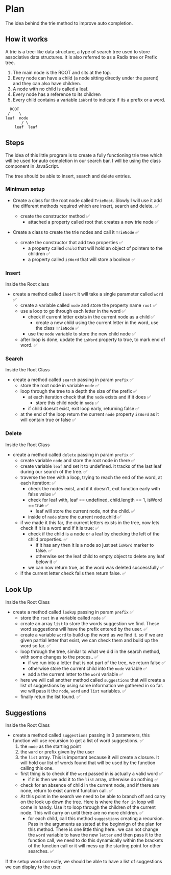 # Plan

The idea behind the trie method to improve auto completion.


## How it works

A trie is a tree-like data structure, a type of search tree used to store associative data structures. It is also referred to as a Radix tree or Prefix tree.

1. The main node is the ROOT and sits at the top.
2. Every node can have a child (a node sitting directly under the parent) and they can also have children.
3. A node with no child is called a leaf.
4. Every node has a reference to its children
5. Every child contains a variable `isWord` to indicate if its a prefix or a word.


```
  ROOT
 /    \
leaf  node
       / \
    leaf  leaf
```


## Steps

The idea of this little program is to create a fully functioning trie tree which will be used for auto completion in our search bar. I will be using the class component in JavaScript.

The tree should be able to insert, search and delete entries.

### Minimum setup

- Create a class for the root node called `TrieRoot`. Slowly I will use it add the different methods required which are insert, search and delete. ✅
  - create the constructor method ✅
    - attached a property called root that creates a new trie node ✅

- Create a class to create the trie nodes and call it `TrieNode` ✅
  - create the constructor that add two properties ✅
    - a property called `child` that will hold an object of pointers to the children ✅
    - a property called `isWord` that will store a boolean ✅

### Insert

Inside the Root class
- create a method called `insert` it will take a single parameter called `word` ✅
  - create a variable called `node` and store the property name `root` ✅
  - use a loop to go through each letter in the word ✅
    - check if current letter exists in the current node as a child ✅
      - create a new child using the current letter in the word, use the class `TrieNode` ✅
    - use the `node` variable to store the new child node ✅
  - after loop is done, update the `isWord` property to true, to mark end of word. ✅


### Search

Inside the Root Class
- create a method called `search` passing in param `prefix` ✅
  - store the root node in variable `node` ✅
  - loop through the tree to a depth the size of the prefix ✅
    - at each iteration check that the `node` exists and if it does ✅
      - store this child node in `node` ✅
    - if child doesnt exist, exit loop early, returning false ✅
  - at the end of the loop return the current `node` property `isWord` as it will contain true or false ✅


### Delete

Inside the Root Class
- create a method called `delete` passing in param `prefix` ✅
  - create variable `node` and store the root node in there ✅
  - create variable `leaf` and set it to undefined. it tracks of the last leaf during our search of the tree. ✅
  - traverse the tree with a loop, trying to reach the end of the word, at each iteration: ✅
    - check the nodes exist, and if it doesn't, exit function early with false value ✅
    - check for leaf with, leaf == undefined, child.length == 1, isWord == true ✅
      - leaf will store the current node, not the child. ✅
    - inside of `node` store the current node.child ✅
  - if we made it this far, the current letters exists in the tree, now lets check if it is a word and if it is true: ✅
    - check if the child is a node or a leaf by checking the left of the child properties. ✅
      - if it has any then it is a node so just set `isWord` marker to false. ✅
      - otherwise set the leaf child to empty object to delete any leaf below it ✅
    - we can now return true, as the word was deleted successfully ✅
  - if the current letter check fails then return false. ✅


## Look Up

Inside the Root Class
- create a method called `lookUp` passing in param `prefix` ✅
  - store the `root` in a variable called `node` ✅
  - create an array `list` to store the words suggestion we find. These word suggestions will have the prefix entered by the user. ✅
  - create a variable `word` to build up the word as we find it. so if we are given partial letter that exist, we can check them and build up the word so far. ✅
  - loop through the tree, similar to what we did in the search method, with some changes to the proces.. ✅
    - if we run into a letter that is not part of the tree, we return false ✅
    - otherwise store the current child into the `node` variable ✅
    - add a the current letter to the `word` variable ✅
  - here we will call another method called `suggestions` that will create a list of suggestions by using some information we gathered in so far. we will pass it the `node`, `word` and `list` variables. ✅
  - finally retun the list found. ✅


## Suggestions

Inside the Root Class
- create a method called `suggestions` passing in 3 parameters, this function will use recursion to get a list of word suggestions. ✅
  1. the `node` as the starting point
  2. the `word` or prefix given by the user
  3. the `list` array. This is important because it will create a closure. It will hold our list of words found that will be used by the function calling this one.
  - first thing is to check if the `word` passed in is actually a valid word ✅
    - if it is then we add it to the `list` array, otherwise do nothing ✅
  - check for an absence of child in the current node, and if there are none, return to exist current function call. ✅
  - At this point in the search we need to be able to branch off and carry on the look up down the tree. Here is where the `for in` loop will come in handy. Use it to loop through the children of the current node. This will carry on until there are no more children. ✅
    - for each child, call this method `suggestions` creating a recursion. Pass in the arguments as stated at the beginnign of the plan for this method. There is one little thing here.. we can not change the `word` variable to have the new `letter` and then pass it to the function call, we need to do this dynamically  within the brackets of the function call or it will mess up the starting point for other searches. ✅

If the setup word correctly, we should be able to have a list of suggestions we can display to the user.
  